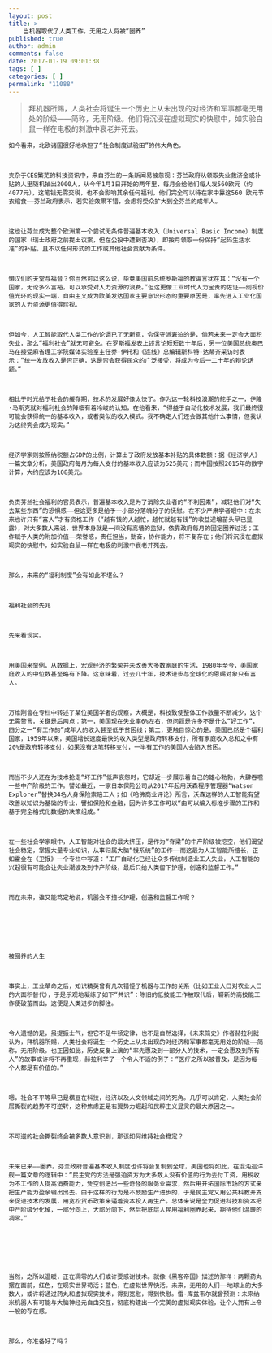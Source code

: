 ```yaml
---
layout: post
title: >
    当机器取代了人类工作，无用之人将被“圈养”
published: true
author: admin
comments: false
date: 2017-01-19 09:01:38
tags: [ ]
categories: [ ]
permalink: "11088"
---
```

> 拜机器所赐，人类社会将诞生一个历史上从未出现的对经济和军事都毫无用处的阶级——简称，无用阶级。他们将沉浸在虚拟现实的快慰中，如实验白鼠一样在电极的刺激中衰老并死去。


  
    
  
  
  
    
    
  
  
  
    如今看来，北欧诸国很好地承担了“社会制度试验田”的伟大角色。
  
  
  
    夹杂于CES繁芜的科技资讯中，来自芬兰的一条新闻易被忽视：芬兰政府从领取失业救济金或补贴的人里随机抽出2000人，从今年1月1日开始的两年里，每月会给他们每人发560欧元（约4077元），这笔钱无需交税，也不会影响其余任何福利，他们完全可以待在家中靠这560 欧元节衣缩食——芬兰政府表示，若实验效果不错，会虑将受众扩大到全芬兰的成年人。
  
  
  
    这也让芬兰成为整个欧洲第一个尝试无条件普遍基本收入（Universal Basic Income）制度的国家（瑞士政府之前提出议案，但在公投中遭到否决），即按月领取一份保持“起码生活水准”的补贴，且不以任何形式的工作或其他社会贡献为条件。
  
  
  
    懒汉们的天堂与福音？你当然可以这么说，毕竟美国前总统罗斯福的教诲言犹在耳：“没有一个国家，无论多么富裕，可以承受对人力资源的浪费。”但这更像工业时代人力宝贵的佐证——剖视价值光环的现实一端，自由主义成为欧美发达国家主要意识形态的重要原因是，率先进入工业化国家的人力资源更值得珍视。
  
  
  
    但如今，人工智能取代人类工作的论调已了无新意，令保守派窘迫的是，倘若未来一定会大面积失业，那么“福利社会”就无可避免。在罗斯福发表上述言论短短数十年后，另一位美国总统奥巴马在接受麻省理工学院媒体实验室主任乔·伊托和《连线》总编辑斯科特·达蒂齐采访时表示：“统一发放收入是否正确，这是否会获得民众的广泛接受，将成为今后一二十年的辩论话题。”
  
  
  
    相比于时光给予社会的缓存期，技术的发展好像太快了。作为这一轮科技浪潮的舵手之一，伊隆·马斯克就对福利社会的降临有着冷峻的认知，在他看来，“得益于自动化技术发展，我们最终很可能会获得统一的基本收入，或者类似的收入模式。我不确定人们还会做其他什么事情，但我认为这终究会成为现实。”
  
  
  
    经济学家则按照纳税额占GDP的比例，计算出了政府发放基本补贴的具体数额：据《经济学人》一篇文章分析，美国政府每月为每人支付的基本收入应该为525美元；而中国按照2015年的数字计算，大约应该为108美元。
  
  
  
    负责芬兰社会福利的官员表示，普遍基本收入是为了消除失业者的“不利因素”，减轻他们对“失去某些东西”的恐惧感——但这更多是给予一小部分落魄分子的抚慰。在不少严肃学者眼中：在未来也许只有“富人”才有资格工作（“越有钱的人越忙，越忙就越有钱”的收益递增苗头早已显露），对大多数人来说，世界本身就是一间没有高墙的监狱，依靠政府每月的固定圈养过活；工作赋予人类的附加价值——荣誉感，责任担当，勤奋，协作能力，将不复存在；他们将沉浸在虚拟现实的快慰中，如实验白鼠一样在电极的刺激中衰老并死去。
  
  
  
    那么，未来的“福利制度”会有如此不堪么？
  
  
  
    福利社会的先兆
  
  
  
    先来看现实。
  
  
  
    用美国来举例，从数据上，宏观经济的繁荣并未改善大多数家庭的生活，1980年至今，美国家庭收入的中位数甚至略有下降。这意味着，过去几十年，技术进步与全球化的恩赐对象只有富人。
  
  
  
    万维刚曾在专栏中转述了某位美国学者的观察，大概是，科技致使整体工作数量不断减少，这个无需赘言，关键是后两点：第一，美国现在失业率6%左右，但问题是许多不是什么“好工作”，四分之一“有工作的”成年人的收入甚至低于贫困线；第二，更触目惊心的是，美国已然是个福利国家，1959年以来，美国增长速度最快的收入类型是政府转移支付，所有家庭收入总和之中有20%是政府转移支付，如果没有这笔转移支付，一半有工作的美国人会陷入贫困。
  
  
  
    而当不少人还在为技术抢走“坏工作”低声哀怨时，它却近一步展示着自己的雄心勃勃，大肆吞噬一些中产阶级的工作。譬如最近，一家日本保险公司从2017年起用沃森程序管理器“Watson Explorer”替换34名人身保险索赔工人；如《哈佛商业评论》所言，沃森这样的人工智能有望改善以知识为基础的专业，譬如保险和金融，因为许多工作可以“由可以编入标准步骤的工作和基于完全格式化数据的决策组成。”
  
  
  
    在一些社会学家眼中，人工智能对社会的最大挤压，是作为“脊梁”的中产阶级被挖空，他们渴望社会稳定，掌握大量专业知识，从事归属大脑“慢系统”的工作——而这最为人工智能所擅长，正如霍金在《卫报》一个专栏中写道：“工厂自动化已经让众多传统制造业工人失业，人工智能的兴起很有可能会让失业潮波及到中产阶级，最后只给人类留下护理，创造和监督工作。”
  
  
  
    而在未来，谁又能笃定地说，机器会不擅长护理，创造和监督工作呢？
  
  
  
    
  
  
  
    被圈养的人生
  
  
  
    事实上，工业革命之后，知识精英曾有几次错怪了机器与工作的关系（比如工业人口对农业人口的大面积替代），于是乐观地凝练了如下“共识”：陈旧的低技能工作被取代后，崭新的高技能工作便破茧而出，这便是人类进步的脚注。
  
  
  
    令人遗憾的是，虽提振士气，但它不是牛顿定律，也不是自然选择，《未来简史》作者赫拉利就认为，拜机器所赐，人类社会将诞生一个历史上从未出现的对经济和军事都毫无用处的阶级——简称，无用阶级。也正因如此，历史反复上演的“率先惠及到一部分人的技术，一定会惠及到所有人”的故事或许将不再重现，赫拉利举了一个令人不适的例子：“医疗之所以被普及，是因为每一个人都是有价值的。”
  
  
  
    嗯，社会不平等早已是横亘在科技，经济以及人文领域之间的死角。几乎可以肯定，人类社会阶层撕裂的趋势不可逆转，这种焦虑正是右翼势力崛起和民粹主义显灵的最大原因之一。
  
  
  
    不可逆的社会撕裂终会被多数人意识到，那该如何维持社会稳定？
  
  
  
    未来已来——圈养。芬兰政府普遍基本收入制度也许将会复制到全球，美国也将如此，在混沌巡洋舰一篇文章的逻辑中：“民主党的方法是强迫资方为大多数人没有价值的行为去付工资，用税收为不工作的人提高消费能力，凭空创造出一些奇怪的服务业需求，然后用开拓国际市场的方式来把生产能力盈余输出出去。由于这样的行为是不鼓励生产进步的，于是民主党又用公共科教开支来促进技术的发展，用宽松货币政策来逼着资本投入再生产。总体来说是全力促进科技和资本把中产阶级分化掉，一部分向上，大部分向下，然后把底层人民用福利圈养起来，期待他们温暖的凋零。”
  
  
  
    
  
  
  
    当然，之所以温暖，正在凋零的人们或许要感谢技术。就像《黑客帝国》描述的那样：两颗药丸摆在面前，红色，在现实世界苟活；蓝色，在虚拟世界快活。未来，无用的人们——地球上的大多数人，或许将通过药丸和虚拟现实技术，得到宽慰，得到快慰。雷·库兹韦尔就曾预测：未来纳米机器人有可能与大脑神经元自由交互，彻底构建出一个完美的虚拟现实体验，让个人拥有上帝一般的存在感。
  
  
  
    那么，你准备好了吗？
  
